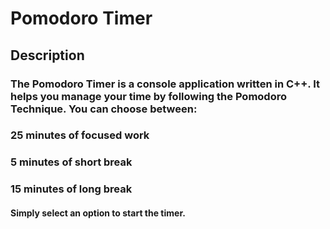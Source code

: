# Pomodoro Timer
## Description
### The Pomodoro Timer is a console application written in C++. It helps you manage your time by following the Pomodoro Technique. You can choose between:

### 25 minutes of focused work
### 5 minutes of short break
### 15 minutes of long break
#### Simply select an option to start the timer.
